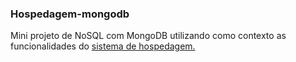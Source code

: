 ### Hospedagem-mongodb

 Mini projeto de NoSQL com MongoDB utilizando como contexto as funcionalidades do [sistema de hospedagem.](https://github.com/yanevasquez/sistema-hospedagem) 
 




